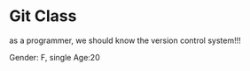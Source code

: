 # Git Class
as a programmer, we should know the version control system!!!

Gender: F, single
Age:20
